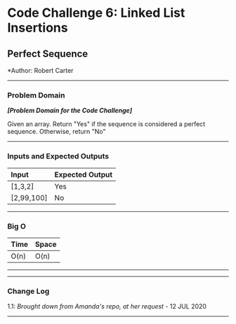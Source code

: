# Code Challenge 6: Linked List Insertions

## Perfect Sequence
*Author: Robert Carter

---

### Problem Domain
***[Problem Domain for the Code Challenge]***

Given an array. Return "Yes" if the sequence is considered a perfect sequence. Otherwise, return "No"

---

### Inputs and Expected Outputs

| Input | Expected Output |
| :----------- | :----------- |
| [1,3,2] | Yes |
| [2,99,100] | No |


---

### Big O


| Time | Space |
| :----------- | :----------- |
| O(n) | O(n) |


---


---

### Change Log
 
1.1: *Brought down from Amanda's repo, at her request* - 12 JUL 2020 

---

